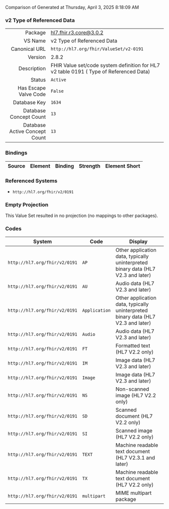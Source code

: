 Comparison of 
Generated at Thursday, April 3, 2025 8:18:09 AM

### v2 Type of Referenced Data

|      |     |
| ---: | --- |
| Package | hl7.fhir.r3.core@3.0.2 |
| VS Name | v2 Type of Referenced Data |
| Canonical URL | `http://hl7.org/fhir/ValueSet/v2-0191` |
| Version | 2.8.2 |
| Description | FHIR Value set/code system definition for HL7 v2 table 0191 ( Type of Referenced Data) |
| Status | `Active` |
| Has Escape Valve Code | `False` |
| Database Key | `1634` |
| Database Concept Count | `13` |
| Database Active Concept Count | `13` |
### Bindings

| Source | Element | Binding | Strength | Element Short |
| ------ | ------- | ------- | -------- | ------------- |

### Referenced Systems

* `http://hl7.org/fhir/v2/0191`
### Empty Projection

This Value Set resulted in no projection (no mappings to other packages).

### Codes

| System | Code | Display |
| ------ | ---- | ------- |
| `http://hl7.org/fhir/v2/0191` | `AP` | Other application data, typically uninterpreted binary data (HL7 V2.3 and later) |
| `http://hl7.org/fhir/v2/0191` | `AU` | Audio data (HL7 V2.3 and later) |
| `http://hl7.org/fhir/v2/0191` | `Application` | Other application data, typically uninterpreted binary data  (HL7 V2.3 and later) |
| `http://hl7.org/fhir/v2/0191` | `Audio` | Audio data  (HL7 V2.3 and later) |
| `http://hl7.org/fhir/v2/0191` | `FT` | Formatted text (HL7 V2.2 only) |
| `http://hl7.org/fhir/v2/0191` | `IM` | Image data (HL7 V2.3 and later) |
| `http://hl7.org/fhir/v2/0191` | `Image` | Image data  (HL7 V2.3 and later) |
| `http://hl7.org/fhir/v2/0191` | `NS` | Non-scanned image (HL7 V2.2 only) |
| `http://hl7.org/fhir/v2/0191` | `SD` | Scanned document (HL7 V2.2 only) |
| `http://hl7.org/fhir/v2/0191` | `SI` | Scanned image (HL7 V2.2 only) |
| `http://hl7.org/fhir/v2/0191` | `TEXT` | Machine readable text document (HL7 V2.3.1 and later) |
| `http://hl7.org/fhir/v2/0191` | `TX` | Machine readable text document (HL7 V2.2 only) |
| `http://hl7.org/fhir/v2/0191` | `multipart` | MIME multipart package |
